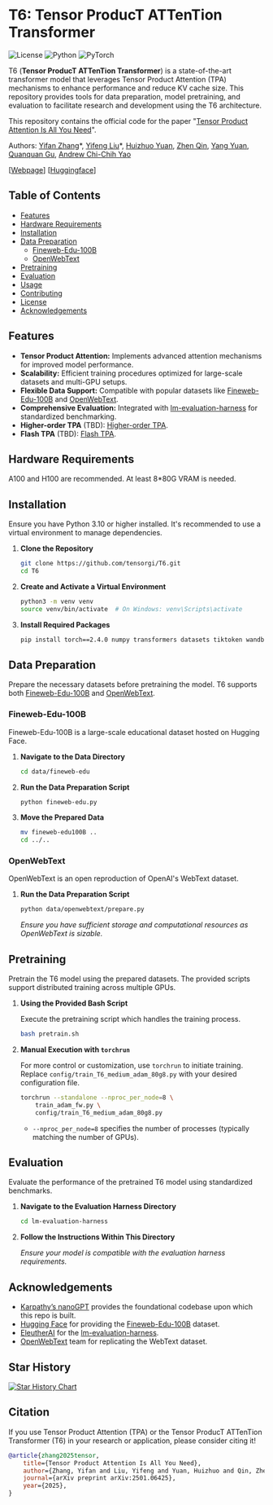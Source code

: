 # T6: Tensor ProducT ATTenTion Transformer

![License](https://img.shields.io/badge/license-MIT-blue.svg)
![Python](https://img.shields.io/badge/python-3.10%2B-blue.svg)
![PyTorch](https://img.shields.io/badge/PyTorch-2.4.0-orange.svg)

T6 (**Tensor ProducT ATTenTion Transformer**) is a state-of-the-art transformer model that leverages Tensor Product Attention (TPA) mechanisms to enhance performance and reduce KV cache size. This repository provides tools for data preparation, model pretraining, and evaluation to facilitate research and development using the T6 architecture.

This repository contains the official code for the paper "[Tensor Product Attention Is All You Need](https://arxiv.org/abs/2501.06425)".

Authors: [Yifan Zhang](https://yifzhang.com)\*, [Yifeng Liu](https://lauyikfung.github.io)\*, [Huizhuo Yuan](https://scholar.google.com/citations?user=8foZzX4AAAAJ), [Zhen Qin](https://doraemonzzz.com), [Yang Yuan](https://scholar.google.com/citations?user=7o4wtKEAAAAJ&hl=en), [Quanquan Gu](https://web.cs.ucla.edu/~qgu/), [Andrew Chi-Chih Yao](https://en.wikipedia.org/wiki/Andrew_Yao)

[[Webpage](https://tensorgi.github.io/T6)] [[Huggingface](https://huggingface.co/papers/2501.06425)]

## Table of Contents

- [Features](#features)
- [Hardware Requirements](#hardware-Requirement)
- [Installation](#installation)
- [Data Preparation](#data-preparation)
  - [Fineweb-Edu-100B](#fineweb-edu-100b)
  - [OpenWebText](#openwebtext)
- [Pretraining](#pretraining)
- [Evaluation](#evaluation)
- [Usage](#usage)
- [Contributing](#contributing)
- [License](#license)
- [Acknowledgements](#acknowledgements)

## Features

- **Tensor Product Attention:** Implements advanced attention mechanisms for improved model performance.
- **Scalability:** Efficient training procedures optimized for large-scale datasets and multi-GPU setups.
- **Flexible Data Support:** Compatible with popular datasets like [Fineweb-Edu-100B](https://huggingface.co/datasets/HuggingFaceFW/fineweb-edu/) and [OpenWebText](https://openwebtext2.readthedocs.io/en/latest/).
- **Comprehensive Evaluation:** Integrated with [lm-evaluation-harness](https://github.com/EleutherAI/lm-evaluation-harness) for standardized benchmarking.
- **Higher-order TPA** (TBD): [Higher-order TPA](./Higher_order_TPA.pdf).
- **Flash TPA** (TBD): [Flash TPA](./Flash_TPA.pdf).

## Hardware Requirements
A100 and H100 are recommended. At least 8*80G VRAM is needed.

## Installation

Ensure you have Python 3.10 or higher installed. It's recommended to use a virtual environment to manage dependencies.

1. **Clone the Repository**

   ```bash
   git clone https://github.com/tensorgi/T6.git
   cd T6
   ```
2. **Create and Activate a Virtual Environment**

   ```bash
   python3 -m venv venv
   source venv/bin/activate  # On Windows: venv\Scripts\activate
   ```
3. **Install Required Packages**

   ```bash
   pip install torch==2.4.0 numpy transformers datasets tiktoken wandb tqdm
   ```

## Data Preparation

Prepare the necessary datasets before pretraining the model. T6 supports both [Fineweb-Edu-100B](https://huggingface.co/datasets/HuggingFaceFW/fineweb-edu/) and [OpenWebText](https://openwebtext2.readthedocs.io/en/latest/).

### Fineweb-Edu-100B

Fineweb-Edu-100B is a large-scale educational dataset hosted on Hugging Face.

1. **Navigate to the Data Directory**

   ```bash
   cd data/fineweb-edu
   ```
2. **Run the Data Preparation Script**

   ```bash
   python fineweb-edu.py
   ```
3. **Move the Prepared Data**

   ```bash
   mv fineweb-edu100B ..
   cd ../..
   ```

### OpenWebText

OpenWebText is an open reproduction of OpenAI's WebText dataset.

1. **Run the Data Preparation Script**

   ```bash
   python data/openwebtext/prepare.py
   ```

   *Ensure you have sufficient storage and computational resources as OpenWebText is sizable.*

## Pretraining

Pretrain the T6 model using the prepared datasets. The provided scripts support distributed training across multiple GPUs.

1. **Using the Provided Bash Script**

   Execute the pretraining script which handles the training process.

   ```bash
   bash pretrain.sh
   ```
2. **Manual Execution with `torchrun`**

   For more control or customization, use `torchrun` to initiate training. Replace `config/train_T6_medium_adam_80g8.py` with your desired configuration file.

   ```bash
   torchrun --standalone --nproc_per_node=8 \
       train_adam_fw.py \
       config/train_T6_medium_adam_80g8.py
   ```

   - `--nproc_per_node=8` specifies the number of processes (typically matching the number of GPUs).

## Evaluation

Evaluate the performance of the pretrained T6 model using standardized benchmarks.

1. **Navigate to the Evaluation Harness Directory**

   ```bash
   cd lm-evaluation-harness
   ```
2. **Follow the Instructions Within This Directory**

   *Ensure your model is compatible with the evaluation harness requirements.*

## Acknowledgements

- [Karpathy’s nanoGPT](https://github.com/karpathy/nanoGPT) provides the foundational codebase upon which this repo is built.
- [Hugging Face](https://huggingface.co/) for providing the [Fineweb-Edu-100B](https://huggingface.co/datasets/HuggingFaceFW/fineweb-edu/) dataset.
- [EleutherAI](https://www.eleuther.ai/) for the [lm-evaluation-harness](https://github.com/EleutherAI/lm-evaluation-harness).
- [OpenWebText](https://openwebtext2.readthedocs.io/en/latest/) team for replicating the WebText dataset.

## Star History

[![Star History Chart](https://api.star-history.com/svg?repos=tensorgi/T6&type=Date)](https://star-history.com/#tensorgi/T6&Date)

## Citation

If you use Tensor Product Attention (TPA) or the Tensor ProducT ATTenTion Transformer (T6) in your research or application, please consider citing it!

```bibtex
@article{zhang2025tensor,
    title={Tensor Product Attention Is All You Need},
    author={Zhang, Yifan and Liu, Yifeng and Yuan, Huizhuo and Qin, Zhen and Yuan, Yang and Gu, Quanquan and Yao, Andrew Chi-Chih},
    journal={arXiv preprint arXiv:2501.06425},
    year={2025},
}
```
